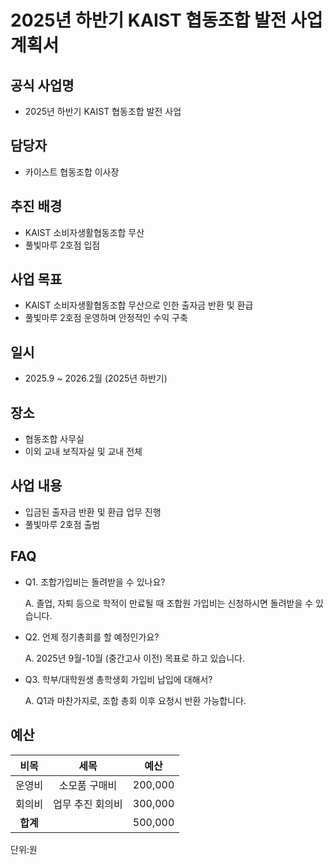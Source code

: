 2025년 하반기 KAIST 협동조합 발전 사업계획서
===

## 공식 사업명
- 2025년 하반기 KAIST 협동조합 발전 사업

## 담당자
- 카이스트 협동조합 이사장

## 추진 배경
- KAIST 소비자생활협동조합 무산
- 풀빛마루 2호점 입점

## 사업 목표
- KAIST 소비자생활협동조합 무산으로 인한 출자금 반환 및 환급
- 풀빛마루 2호점 운영하며 안정적인 수익 구축

## 일시
- 2025.9 ~ 2026.2월 (2025년 하반기)

## 장소
- 협동조합 사무실
- 이외 교내 보직자실 및 교내 전체

## 사업 내용
- 입금된 출자금 반환 및 환급 업무 진행
- 풀빛마루 2호점 출범

## FAQ

- Q1. 조합가입비는 돌려받을 수 있나요?

  A. 졸업, 자퇴 등으로 학적이 만료될 때 조합원 가입비는 신청하시면 돌려받을 수 있습니다.

- Q2. 언제 정기총회를 할 예정인가요? 

  A. 2025년 9월-10월 (중간고사 이전) 목표로 하고 있습니다.

- Q3. 학부/대학원생 총학생회 가입비 납입에 대해서?

  A. Q1과 마찬가지로, 조합 총회 이후 요청시 반환 가능합니다.


## 예산

| **비목** |        **세목**         | **예산** |
|:------:|:--------------------:|:--------:|
|  운영비   |    소모품 구매비    | 200,000 |
|  회의비  |   업무 추진 회의비  | 300,000 |
| **합계** |                      |  500,000   |

단위:원
